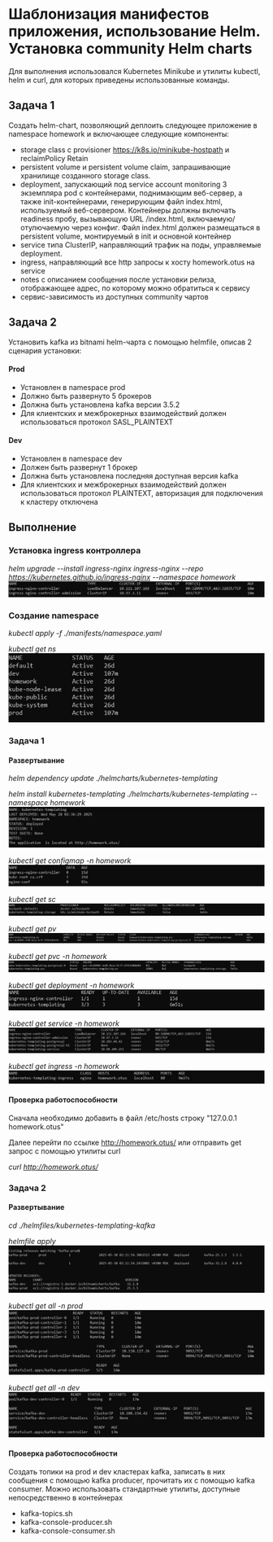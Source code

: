 # Шаблонизация манифестов приложения, использование Helm. Установка community Helm charts

Для выполнения использовался Kubernetes Minikube и утилиты kubectl, helm и curl, для которых приведены использованные команды.

## Задача 1
Создать helm-chart, позволяющий деплоить следующее приложение в namespace homework и включающее следующие компоненты:
- storage сlass с provisioner https://k8s.io/minikube-hostpath и reclaimPolicy Retain
- persistent volume и persistent volume claim, запрашивающие хранилище созданного storage сlass.
- deployment, запускающий под service account monitoring 3 экземпляра pod c контейнерами, поднимающим веб-сервер, а также init-контейнерами, генерирующим файл index.html, используемый веб-сервером. 
  Контейнеры должны включать readiness пробу, вызывающую URL /index.html, включаемую/отулючаемую через конфиг. 
  Файл index.html должен размещаться в persistent volume, монтируемый в init и основной контейнер
- service типа ClusterIP, направляющий трафик на поды, управляемые deployment.
- ingress, направляющий все http запросы к хосту homework.otus на service
- notes с описанием сообщения после установки релиза, отображающее адрес, по которому можно обратиться к сервису
- сервис-зависимость из доступных community чартов

## Задача 2
Установить kafka из bitnami helm-чарта с помощью helmfile, описав 2 сценария установки:
#### Prod
- Установлен в namespace prod
- Должно быть развернуто 5 брокеров
- Должна быть установлена kafka версии 3.5.2
- Для клиентских и межброкерных взаимодействий должен использоваться протокол SASL_PLAINTEXT
#### Dev
- Установлен в namespace dev
- Должен быть развернут 1 брокер
- Должна быть установлена последняя доступная версия kafka
- Для клиентских и межброкерных взаимодействий должен использоваться протокол PLAINTEXT, авторизация для подключения к кластеру отключена

## Выполнение 

### Установка ingress контроллера
*helm upgrade --install ingress-nginx ingress-nginx --repo https://kubernetes.github.io/ingress-nginx --namespace homework*
![screenshot](images/pt1/ingress-controller.jpg)

### Создание namespace

*kubectl apply -f ./manifests/namespace.yaml*

*kubectl get ns*
![screenshot](images/namespaces.jpg)

### Задача 1
#### Развертывание
*helm dependency update ./helmcharts/kubernetes-templating*

*helm install kubernetes-templating ./helmcharts/kubernetes-templating --namespace homework*
![screenshot](images/pt1/install.jpg)

*kubectl get configmap -n homework*
![screenshot](images/pt1/configmap.jpg)

*kubectl get sc*
![screenshot](images/pt1/sc.jpg)

*kubectl get pv*
![screenshot](images/pt1/pv.jpg)

*kubectl get pvc -n homework*
![screenshot](images/pt1/pvc.jpg)

*kubectl get deployment -n homework*
![screenshot](images/pt1/deployment.jpg)

*kubectl get service -n homework*
![screenshot](images/pt1/service.jpg)

*kubectl get ingress -n homework*
![screenshot](images/pt1/ingress.jpg)

#### Проверка работоспособности
Сначала необходимо добавить в файл /etc/hosts строку "127.0.0.1 homework.otus"

Далее перейти по ссылке http://homework.otus/ или отправить get запрос с помощью утилиты curl

*curl http://homework.otus/*

### Задача 2
#### Развертывание
*cd ./helmfiles/kubernetes-templating-kafka*

*helmfile apply*
![screenshot](images/pt2/kafka_deploy.jpg)

*kubectl get all -n prod*
![screenshot](images/pt2/kafka_prod.jpg)

*kubectl get all -n dev*
![screenshot](images/pt2/kafka_dev.jpg)

#### Проверка работоспособности
Создать топики на prod и dev кластерах kafka, записать в них сообщения с помощью kafka producer, прочитать их с помощью kafka consumer.
Можно использовать стандартные утилиты, доступные непосредственно в контейнерах 
- kafka-topics.sh
- kafka-console-producer.sh
- kafka-console-consumer.sh